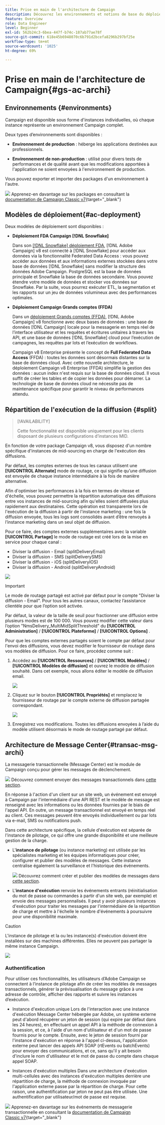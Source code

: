 ```yaml
---
title: Prise en main de l'architecture de Campaign
description: Découvrez les environnements et notions de base du déploiement, notamment comment créer des rapports sur un environnement de campagne.
feature: Overview
role: Data Engineer
level: Beginner
exl-id: 562b24c3-6bea-447f-b74c-187ab77ae78f
source-git-commit: 618e45b6948070c6b791d2bcefa8296b297bf25e
workflow-type: tm+mt
source-wordcount: '1025'
ht-degree: 69%

---
```


# Prise en main de l&#39;architecture de Campaign{#gs-ac-archi}

## Environnements {#environments}

Campaign est disponible sous forme d&#39;instances individuelles, où chaque instance représente un environnement Campaign complet.

Deux types d’environnements sont disponibles :

* **Environnement de production** : héberge les applications destinées aux professionnels.

* **Environnement de non-production** : utilisé pour divers tests de performances et de qualité avant que les modifications apportées à l&#39;application ne soient envoyées à l&#39;environnement de production.

Vous pouvez exporter et importer des packages d&#39;un environnement à l&#39;autre.

![](../assets/do-not-localize/book.png) Apprenez-en davantage sur les packages en consultant la [documentation de Campaign Classic v7](https://experienceleague.adobe.com/docs/campaign-classic/using/getting-started/administration-basics/working-with-data-packages.html?lang=fr){target="_blank"}

## Modèles de déploiement{#ac-deployment}

Deux modèles de déploiement sont disponibles :

* **Déploiement FDA Campaign [!DNL Snowflake]**

   Dans son [[!DNL Snowflake] déploiement FDA](fda-deployment.md), [!DNL Adobe Campaign] v8 est connecté à [!DNL Snowflake] pour accéder aux données via la fonctionnalité Federated Data Access : vous pouvez accéder aux données et aux informations externes stockées dans votre base de données [!DNL Snowflake] sans modifier la structure des données Adobe Campaign. PostgreSQL est la base de données principale et Snowflake la base de données secondaire. Vous pouvez étendre votre modèle de données et stocker vos données sur Snowflake. Par la suite, vous pourrez exécuter ETL, la segmentation et les rapports sur un jeu de données volumineux avec des performances optimales.

* **Déploiement Campaign Grands comptes (FFDA)**

   Dans un [déploiement Grands comptes (FFDA)](enterprise-deployment.md), [!DNL Adobe Campaign] v8 fonctionne avec deux bases de données : une base de données [!DNL Campaign] locale pour la messagerie en temps réel de l’interface utilisateur et les requêtes et écritures unitaires à travers les API, et une base de données [!DNL Snowflake] cloud pour l’exécution de campagnes, les requêtes par lots et l’exécution de workflows.

   Campaign v8 Enterprise présente le concept de **Full Federated Data Access** (FFDA) : toutes les données sont désormais distantes sur la base de données cloud. Avec cette nouvelle architecture, le déploiement Campaign v8 Enterprise (FFDA) simplifie la gestion des données : aucun index n&#39;est requis sur la base de données cloud. Il vous suffit de créer les tables et de copier les données pour démarrer. La technologie de base de données cloud ne nécessite pas de maintenance spécifique pour garantir le niveau de performances attendu.

## Répartition de l&#39;exécution de la diffusion {#split}

>[!AVAILABILITY]
>
>Cette fonctionnalité est disponible uniquement pour les clients disposant de plusieurs configurations d’instances MID.

En fonction de votre package Campaign v8, vous disposez d&#39;un nombre spécifique d&#39;instances de mid-sourcing en charge de l&#39;exécution des diffusions.

Par défaut, les comptes externes de tous les canaux utilisent une **[!UICONTROL Alternate]** mode de routage, ce qui signifie qu’une diffusion est envoyée de chaque instance intermédiaire à la fois de manière alternative.

Afin d&#39;optimiser les performances à la fois en termes de vitesse et d&#39;échelle, vous pouvez permettre la répartition automatique des diffusions entre vos instances de mid-sourcing afin qu&#39;elles soient diffusées plus rapidement aux destinataires. Cette opération est transparente lors de l&#39;exécution de la diffusion à partir de l&#39;instance marketing : une fois la diffusion envoyée, tous les logs sont consolidés avant d’être renvoyés à l’instance marketing dans un seul objet de diffusion.

Pour ce faire, des comptes externes supplémentaires avec la variable **[!UICONTROL Partage]** le mode de routage est créé lors de la mise en service pour chaque canal :

* Diviser la diffusion - Email (splitDeliveryEmail)
* Diviser la diffusion - SMS (splitDeliverySMS)
* Diviser la diffusion - iOS (splitDeliveryIOS)
* Diviser la diffusion - Android (splitDeliveryAndroid)

![](assets/splitted-delivery.png)

>[!IMPORTANT]
>
>Le mode de routage partagé est activé par défaut pour le compte &quot;Diviser la diffusion - Email&quot;. Pour tous les autres canaux, contactez l’assistance clientèle pour que l’option soit activée.
>
>Par défaut, la valeur de la taille de seuil pour fractionner une diffusion entre plusieurs modes est de 100 000. Vous pouvez modifier cette valeur dans l’option &quot;NmsDelivery_MultiMidSplitThreshold&quot; du **[!UICONTROL Administration]** / **[!UICONTROL Plateforme]** / **[!UICONTROL Options]** .

Pour que les comptes externes partagés soient le compte par défaut pour l&#39;envoi des diffusions, vous devez modifier le fournisseur de routage dans vos modèles de diffusion. Pour ce faire, procédez comme suit :

1. Accédez au **[!UICONTROL Ressources]** / **[!UICONTROL Modèles]** / **[!UICONTROL Modèles de diffusion]** et ouvrez le modèle de diffusion souhaité. Dans cet exemple, nous allons éditer le modèle de diffusion email.

   ![](assets/split-default-list.png)

1. Cliquez sur le bouton **[!UICONTROL Propriétés]** et remplacez le fournisseur de routage par le compte externe de diffusion partagée correspondant.

   ![](assets/split-default-delivery.png)

1. Enregistrez vos modifications. Toutes les diffusions envoyées à l’aide du modèle utilisent désormais le mode de routage partagé par défaut.

<!--In addition, you can select split external accounts as the default routing provider for all future delivery templates. To do this, change the value of the **[!UICONTROL xtkoption NmsBroadcast_DefaultProvider]** option to the name of the split account.

![](assets/split-default-options.png) -->

## Architecture de Message Center{#transac-msg-archi}

La messagerie transactionnelle (Message Center) est le module de Campaign conçu pour gérer les messages de déclenchement.

![](../assets/do-not-localize/glass.png) Découvrez comment envoyer des messages transactionnels dans [cette section](../send/transactional.md).

En réponse à l&#39;action d&#39;un client sur un site web, un événement est envoyé à Campaign par l&#39;intermédiaire d&#39;une API REST et le modèle de message est renseigné avec les informations ou les données fournies par le biais de l&#39;appel API. En outre, un message transactionnel est envoyé en temps réel au client. Ces messages peuvent être envoyés individuellement ou par lots via e-mail, SMS ou notifications push.

Dans cette architecture spécifique, la cellule d&#39;exécution est séparée de l&#39;instance de pilotage, ce qui offre une grande disponibilité et une meilleure gestion de la charge.

* L&#39;**instance de pilotage** (ou instance marketing) est utilisée par les spécialistes marketing et les équipes informatiques pour créer, configurer et publier des modèles de messages. Cette instance centralise également la surveillance et l&#39;historique des événements.

   ![](../assets/do-not-localize/glass.png) Découvrez comment créer et publier des modèles de messages dans [cette section](../send/transactional.md).

* L&#39;**instance d&#39;exécution** renvoie les événements entrants (réinitialisation du mot de passe ou commandes à partir d&#39;un site web, par exemple) et envoie des messages personnalisés. Il peut y avoir plusieurs instances d&#39;exécution pour traiter les messages par l&#39;intermédiaire de la répartition de charge et mettre à l&#39;échelle le nombre d&#39;événements à poursuivre pour une disponibilité maximale.

>[!CAUTION]
>
>L&#39;instance de pilotage et la ou les instance(s) d&#39;exécution doivent être installées sur des machines différentes. Elles ne peuvent pas partager la même instance Campaign.

![](assets/messagecenter_diagram.png)

### Authentification

Pour utiliser ces fonctionnalités, les utilisateurs d’Adobe Campaign se connectent à l’instance de pilotage afin de créer les modèles de messages transactionnels, générer la prévisualisation du message grâce à une adresse de contrôle, afficher des rapports et suivre les instances d’exécution.

* Instance d&#39;exécution unique
Lors de l&#39;interaction avec une instance d&#39;exécution Message Center hébergée par Adobe, un système externe peut d&#39;abord récupérer un jeton de session (qui expire par défaut dans les 24 heures), en effectuant un appel API à la méthode de connexion à la session, et ce, à l&#39;aide d&#39;un nom d&#39;utilisateur et d&#39;un mot de passe fournis pour le compte.
Ensuite, avec le jeton de session fourni par l&#39;instance d&#39;exécution en réponse à l&#39;appel ci-dessus, l&#39;application externe peut lancer des appels API SOAP (rtEvents ou batchEvents) pour envoyer des communications, et ce, sans qu&#39;il y ait besoin d&#39;inclure le nom d&#39;utilisateur et le mot de passe du compte dans chaque appel SOAP.

* Instances d&#39;exécution multiples
Dans une architecture d&#39;exécution multi-cellules avec des instances d&#39;exécution multiples derrière une répartition de charge, la méthode de connexion invoquée par l&#39;application externe passe par la répartition de charge. Pour cette raison, une authentification par jeton ne peut pas être utilisée. Une authentification par utilisateur/mot de passe est requise.

![](../assets/do-not-localize/book.png) Apprenez-en davantage sur les événements de messagerie transactionnelle en consultant la [documentation de Campaign Classic v7](https://experienceleague.adobe.com/docs/campaign-classic/using/transactional-messaging/processing/event-description.html?lang=fr#about-transactional-messaging-datamodel){target="_blank"}

